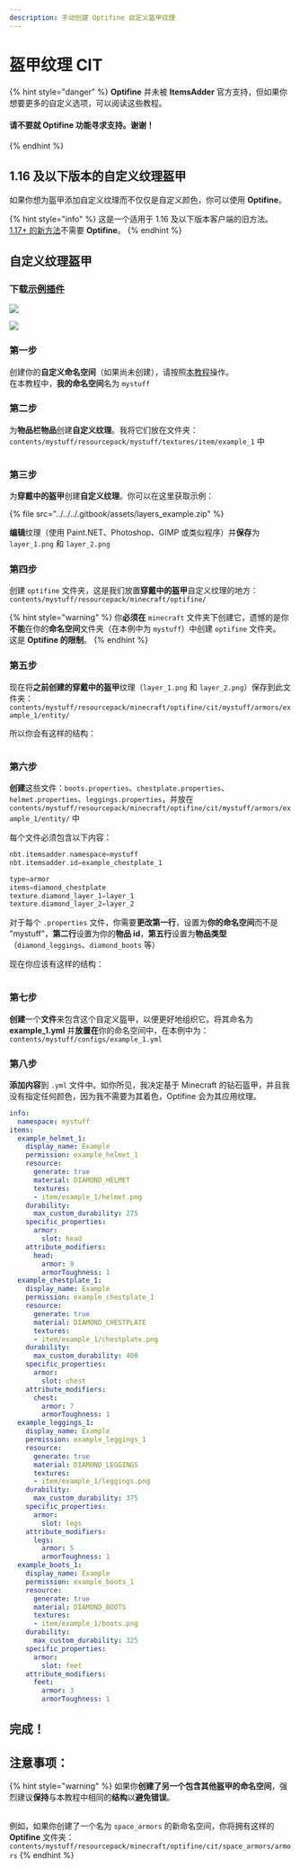 ```yaml
---
description: 手动创建 Optifine 自定义盔甲纹理
---
```


# 盔甲纹理 CIT

{% hint style="danger" %}
**Optifine** 并未被 **ItemsAdder** 官方支持，但如果你想要更多的自定义选项，可以阅读这些教程。

#### 请不要就 Optifine 功能寻求支持。谢谢！
{% endhint %}

## 1.16 及以下版本的自定义纹理盔甲

如果你想为盔甲添加自定义纹理而不仅仅是自定义颜色，你可以使用 **Optifine**。

{% hint style="info" %}
这是一个适用于 1.16 及以下版本客户端的旧方法。\
[1.17+ 的新方法](../armors-old/textured-armor.md)不需要 **Optifine**。
{% endhint %}

## 自定义纹理盔甲

### 下载[示例插件](https://www.spigotmc.org/resources/optifine-example-custom-textured-armor-itemsadder-addon.87846/)

![](<../../../.gitbook/assets/image (22).png>)

![](<../../../.gitbook/assets/image (23).png>)

### 第一步

创建你的**自定义命名空间**（如果尚未创建），请按照[本教程](broken-reference/)操作。\
在本教程中，**我的命名空间**名为 `mystuff`

### 第二步

为**物品栏物品**创建**自定义纹理**。我将它们放在文件夹：`contents/mystuff/resourcepack/mystuff/textures/item/example_1` 中

<figure><img src="../../../.gitbook/assets/old_optifine_armor_preview_1.png" alt=""><figcaption></figcaption></figure>

### 第三步

为**穿戴中的盔甲**创建**自定义纹理**。你可以在这里获取示例：

{% file src="../../../.gitbook/assets/layers_example.zip" %}

**编辑**纹理（使用 Paint.NET、Photoshop、GIMP 或类似程序）并**保存**为 `layer_1.png` 和 `layer_2.png`

### 第四步

创建 `optifine` 文件夹，这是我们放置**穿戴中的盔甲**自定义纹理的地方：`contents/mystuff/resourcepack/minecraft/optifine/`

{% hint style="warning" %}
你**必须在** `minecraft` 文件夹下创建它，遗憾的是你**不能**在你的**命名空间**文件夹（在本例中为 `mystuff`）中创建 `optifine` 文件夹。\
这是 **Optifine 的限制**。
{% endhint %}

### 第五步

现在将**之前创建的穿戴中的盔甲**纹理（`layer_1.png` 和 `layer_2.png`）保存到此文件夹：`contents/mystuff/resourcepack/minecraft/optifine/cit/mystuff/armors/example_1/entity/`

所以你会有这样的结构：

<figure><img src="../../../.gitbook/assets/old_optifine_armor_path_1.png" alt=""><figcaption></figcaption></figure>

### 第六步

**创建**这些文件：`boots.properties`、`chestplate.properties`、`helmet.properties`、`leggings.properties`，并放在 `contents/mystuff/resourcepack/minecraft/optifine/cit/mystuff/armors/example_1/entity/` 中

每个文件必须包含以下内容：

```elixir
nbt.itemsadder.namespace=mystuff
nbt.itemsadder.id=example_chestplate_1

type=armor
items=diamond_chestplate
texture.diamond_layer_1=layer_1
texture.diamond_layer_2=layer_2
```

对于每个 `.properties` 文件，你需要**更改第一行**，设置为**你的命名空间**而不是 "mystuff"，**第二行**设置为你的**物品 id**，**第五行**设置为**物品类型**（`diamond_leggings`、`diamond_boots` 等）

现在你应该有这样的结构：

<figure><img src="../../../.gitbook/assets/old_optifine_armor_path_2.png" alt=""><figcaption></figcaption></figure>

### 第七步

**创建**一个**文件**来包含这个自定义盔甲，以便更好地组织它。将其命名为 **example\_1.yml** 并**放置在**你的命名空间中，在本例中为：`contents/mystuff/configs/example_1.yml`

### 第八步

**添加内容**到 `.yml` 文件中。如你所见，我决定基于 Minecraft 的钻石盔甲，并且我没有指定任何颜色，因为我不需要为其着色，Optifine 会为其应用纹理。

```yaml
info:
  namespace: mystuff
items:
  example_helmet_1:
    display_name: Example
    permission: example_helmet_1
    resource:
      generate: true
      material: DIAMOND_HELMET
      textures:
      - item/example_1/helmet.png
    durability:
      max_custom_durability: 275
    specific_properties:
      armor:
        slot: head
    attribute_modifiers:
      head:
        armor: 9
        armorToughness: 1
  example_chestplate_1:
    display_name: Example
    permission: example_chestplate_1
    resource:
      generate: true
      material: DIAMOND_CHESTPLATE
      textures:
      - item/example_1/chestplate.png
    durability:
      max_custom_durability: 400
    specific_properties:
      armor:
        slot: chest
    attribute_modifiers:
      chest:
        armor: 7
        armorToughness: 1
  example_leggings_1:
    display_name: Example
    permission: example_leggings_1
    resource:
      generate: true
      material: DIAMOND_LEGGINGS
      textures:
      - item/example_1/leggings.png
    durability:
      max_custom_durability: 375
    specific_properties:
      armor:
        slot: legs
    attribute_modifiers:
      legs:
        armor: 5
        armorToughness: 1
  example_boots_1:
    display_name: Example
    permission: example_boots_1
    resource:
      generate: true
      material: DIAMOND_BOOTS
      textures:
      - item/example_1/boots.png
    durability:
      max_custom_durability: 325
    specific_properties:
      armor:
        slot: feet
    attribute_modifiers:
      feet:
        armor: 3
        armorToughness: 1
```

## 完成！

## 注意事项：

{% hint style="warning" %}
如果你**创建了另一个包含其他盔甲的命名空间**，强烈建议**保持**与本教程中相同的**结构**以**避免错误**。

\
例如，如果你创建了一个名为 `space_armors` 的新命名空间，你将拥有这样的 **Optifine** 文件夹：`contents/mystuff/resourcepack/minecraft/optifine/cit/space_armors/armors`
{% endhint %}
